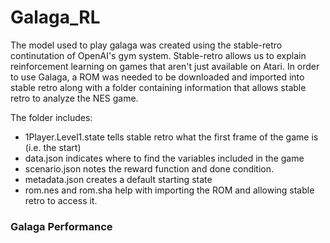 # Galaga_RL

The model used to play galaga was created using the stable-retro continutation of OpenAI's gym system. Stable-retro allows us to explain reinforcement learning on games that aren't just available on Atari. In order to use Galaga, a ROM was needed to be downloaded and imported into stable retro along with a folder containing information that allows stable retro to analyze the NES game.

The folder includes:
- 1Player.Level1.state tells stable retro what the first frame of the game is (i.e. the start)
- data.json indicates where to find the variables included in the game
- scenario.json notes the reward function and done condition.
- metadata.json creates a default starting state
- rom.nes and rom.sha help with importing the ROM and allowing stable retro to access it.

### Galaga Performance
